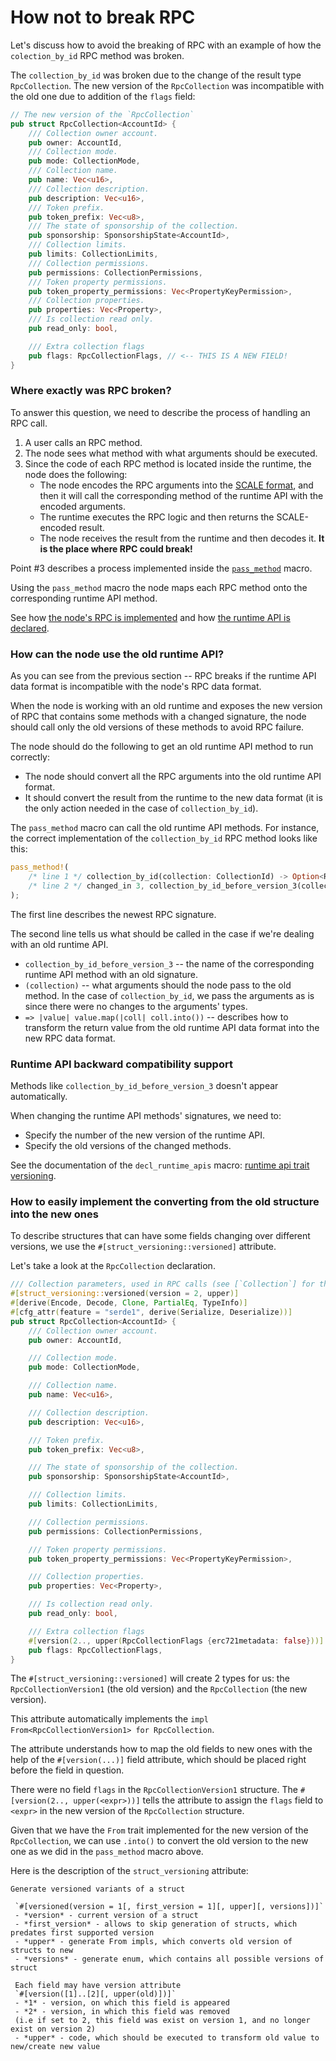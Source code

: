 # How not to break RPC

Let's discuss how to avoid the breaking of RPC with an example of how the `colection_by_id` RPC method was broken.

The `collection_by_id` was broken due to the change of the result type `RpcCollection`.
The new version of the `RpcCollection` was incompatible with the old one due to addition of the `flags` field:

```rust
// The new version of the `RpcCollection`
pub struct RpcCollection<AccountId> {
	/// Collection owner account.
	pub owner: AccountId,
	/// Collection mode.
	pub mode: CollectionMode,
	/// Collection name.
	pub name: Vec<u16>,
	/// Collection description.
	pub description: Vec<u16>,
	/// Token prefix.
	pub token_prefix: Vec<u8>,
	/// The state of sponsorship of the collection.
	pub sponsorship: SponsorshipState<AccountId>,
	/// Collection limits.
	pub limits: CollectionLimits,
	/// Collection permissions.
	pub permissions: CollectionPermissions,
	/// Token property permissions.
	pub token_property_permissions: Vec<PropertyKeyPermission>,
	/// Collection properties.
	pub properties: Vec<Property>,
	/// Is collection read only.
	pub read_only: bool,

	/// Extra collection flags
	pub flags: RpcCollectionFlags, // <-- THIS IS A NEW FIELD!
}
```

### Where exactly was RPC broken?

To answer this question, we need to describe the process of handling an RPC call.

1. A user calls an RPC method.
2. The node sees what method with what arguments should be executed.
3. Since the code of each RPC method is located inside the runtime, the node does the following:
    - The node encodes the RPC arguments into the [SCALE format](https://docs.substrate.io/reference/scale-codec/), and then it will call the corresponding method of the runtime API with the encoded arguments.
    - The runtime executes the RPC logic and then returns the SCALE-encoded result.
    - The node receives the result from the runtime and then decodes it. **It is the place where RPC could break!**

Point #3 describes a process implemented inside the [`pass_method`](https://github.com/UniqueNetwork/unique-chain/blob/1c7179877b5fb1eacf86c5ecf607317d11999675/client/rpc/src/lib.rs#L435-L472) macro.

Using the `pass_method` macro the node maps each RPC method onto the corresponding runtime API method.

See how [the node's RPC is implemented](https://github.com/UniqueNetwork/unique-chain/blob/1c7179877b5fb1eacf86c5ecf607317d11999675/client/rpc/src/lib.rs#L493-L569) and how [the runtime API is declared](https://github.com/UniqueNetwork/unique-chain/blob/1c7179877b5fb1eacf86c5ecf607317d11999675/primitives/rpc/src/lib.rs#L32-L129).

### How can the node use the old runtime API? 

As you can see from the previous section -- RPC breaks if the runtime API data format is incompatible with the node's RPC data format.

When the node is working with an old runtime and exposes the new version of RPC that contains some methods with a changed signature, the node should call only the old versions of these methods to avoid RPC failure.

The node should do the following to get an old runtime API method to run correctly:
* The node should convert all the RPC arguments into the old runtime API format.
* It should convert the result from the runtime to the new data format (it is the only action needed in the case of `collection_by_id`). 

The `pass_method` macro can call the old runtime API methods.
For instance, the correct implementation of the `collection_by_id` RPC method looks like this: 
```rust
pass_method!(
	/* line 1 */ collection_by_id(collection: CollectionId) -> Option<RpcCollection<AccountId>>, unique_api;
	/* line 2 */ changed_in 3, collection_by_id_before_version_3(collection) => |value| value.map(|coll| coll.into())
);
```

The first line describes the newest RPC signature.

The second line tells us what should be called in the case if we're dealing with an old runtime API.
* `collection_by_id_before_version_3` -- the name of the corresponding runtime API method with an old signature.
* `(collection)` -- what arguments should the node pass to the old method. In the case of `collection_by_id`, we pass the arguments as is since there were no changes to the arguments' types.
* `=> |value| value.map(|coll| coll.into())` -- describes how to transform the return value from the old runtime API data format into the new RPC data format.

### Runtime API backward compatibility support

Methods like `collection_by_id_before_version_3` doesn't appear automatically.

When changing the runtime API methods' signatures, we need to:
* Specify the number of the new version of the runtime API.
* Specify the old versions of the changed methods.

See the documentation of the `decl_runtime_apis` macro: [runtime api trait versioning](https://docs.rs/sp-api/latest/sp_api/macro.decl_runtime_apis.html#runtime-api-trait-versioning).

### How to easily implement the converting from the old structure into the new ones

To describe structures that can have some fields changing over different versions, we use the `#[struct_versioning::versioned]` attribute.

Let's take a look at the `RpcCollection` declaration.

```rust
/// Collection parameters, used in RPC calls (see [`Collection`] for the storage version).
#[struct_versioning::versioned(version = 2, upper)]
#[derive(Encode, Decode, Clone, PartialEq, TypeInfo)]
#[cfg_attr(feature = "serde1", derive(Serialize, Deserialize))]
pub struct RpcCollection<AccountId> {
	/// Collection owner account.
	pub owner: AccountId,

	/// Collection mode.
	pub mode: CollectionMode,

	/// Collection name.
	pub name: Vec<u16>,

	/// Collection description.
	pub description: Vec<u16>,

	/// Token prefix.
	pub token_prefix: Vec<u8>,

	/// The state of sponsorship of the collection.
	pub sponsorship: SponsorshipState<AccountId>,

	/// Collection limits.
	pub limits: CollectionLimits,

	/// Collection permissions.
	pub permissions: CollectionPermissions,

	/// Token property permissions.
	pub token_property_permissions: Vec<PropertyKeyPermission>,

	/// Collection properties.
	pub properties: Vec<Property>,

	/// Is collection read only.
	pub read_only: bool,

	/// Extra collection flags
	#[version(2.., upper(RpcCollectionFlags {erc721metadata: false}))]
	pub flags: RpcCollectionFlags,
}
```

The `#[struct_versioning::versioned]` will create 2 types for us: the `RpcCollectionVersion1` (the old version) and the `RpcCollection` (the new version).

This attribute automatically implements the `impl From<RpcCollectionVersion1> for RpcCollection`.

The attribute understands how to map the old fields to new ones with the help of the `#[version(...)]` field attribute, which should be placed right before the field in question.

There were no field `flags` in the `RpcCollectionVersion1` structure. The `#[version(2.., upper(<expr>))]` tells the attribute to assign the `flags` field to `<expr>` in the new version of the `RpcCollection` structure.

Given that we have the `From` trait implemented for the new version of the `RpcCollection`, we can use `.into()` to convert the old version to the new one as we did in the `pass_method` macro above.

Here is the description of the `struct_versioning` attribute:
```
Generate versioned variants of a struct

 `#[versioned(version = 1[, first_version = 1][, upper][, versions])]`
 - *version* - current version of a struct
 - *first_version* - allows to skip generation of structs, which predates first supported version
 - *upper* - generate From impls, which converts old version of structs to new
 - *versions* - generate enum, which contains all possible versions of struct

 Each field may have version attribute
 `#[version([1]..[2][, upper(old)])]`
 - *1* - version, on which this field is appeared
 - *2* - version, in which this field was removed
 (i.e if set to 2, this field was exist on version 1, and no longer exist on version 2)
 - *upper* - code, which should be executed to transform old value to new/create new value
```
